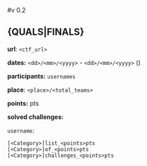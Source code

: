 #v 0.2
## <CTF NAME> <YEAR> {QUALS|FINALS}
__url__: `<ctf_url>`

__dates:__ `<dd>/<mm>/<yyyy>` - `<dd>/<mm>/<yyyy>` (<duration>)

__participants:__ `usernames`

__place__: `<place>/<total_teams>`

__points:__   <points>pts

__solved challenges:__

`username`:
```
[<Category>]list_<points>pts
[<Category>]of_<points>pts
[<Category>]challenges_<points>pts
```


